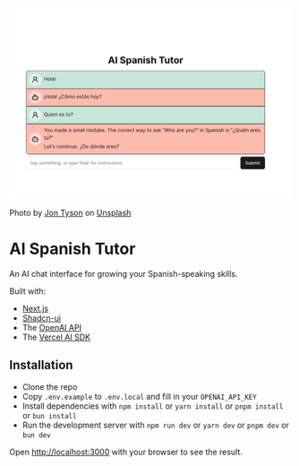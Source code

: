 <img src="./public/screenshot.jpg" alt="Screenshot of AI Spanish Tutor app.">

Photo by <a href="https://unsplash.com/@jontyson?utm_content=creditCopyText&utm_medium=referral&utm_source=unsplash">Jon Tyson</a> on <a href="https://unsplash.com/photos/hola-led-signage-8MMtYM_3xMY?utm_content=creditCopyText&utm_medium=referral&utm_source=unsplash">Unsplash</a>

# AI Spanish Tutor

An AI chat interface for growing your Spanish-speaking skills.

Built with:

- [Next.js](https://nextjs.org/)
- [Shadcn-ui](https://ui.shadcn.com/)
- The [OpenAI API](https://platform.openai.com/docs/overview)
- The [Vercel AI SDK](https://github.com/vercel/ai)

## Installation

- Clone the repo
- Copy `.env.example` to `.env.local` and fill in your `OPENAI_API_KEY`
- Install dependencies with `npm install` or `yarn install` or `pnpm install` or `bun install`
- Run the development server with `npm run dev` or `yarn dev` or `pnpm dev` or `bun dev`

Open [http://localhost:3000](http://localhost:3000) with your browser to see the result.
